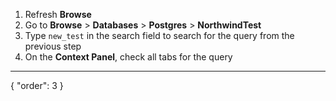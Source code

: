 1. Refresh **Browse**
2. Go to **Browse** > **Databases** > **Postgres** > **NorthwindTest**
3. Type `new_test` in the search field to search for the query from the previous step
3. On the **Context Panel**, check all tabs for the query
---
{
  "order": 3
}
